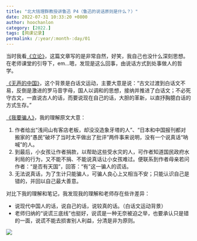 ```yaml
---
title: "北大钱理群教授讲鲁迅 P4（鲁迅的说话原则是什么？）"
date: 2022-07-31 10:33:20 +0800
author: hoochanlon
category: [2022.]
tags: [网课记录]
permalink: /:year/:month-:day/01
---
```


当时我看[《立论》](https://www.kanunu8.com/book/4426/55991.html)，这篇文章写的是非常自然，好笑，我自己也没什么深刻思想。在老师课堂的引导下，em...嗯，发现是这么回事，由说话方式到处事做人的哲学。 <!-- more -->

[《无声的中国》](https://www.ppzuowen.com/luxunzuopinji/sanxianji/140543.html)，这个背景是白话文运动，主要大意是说：“古文过渡到白话文不易，反倒是激进的罗马音字母，国人以调和的思想，接纳并推进了白话文；不必死守古文，一直说古人的话，而要说现在自己的话，大胆的革新，以直抒胸臆白话的方式生存。”

[《我要骗人》](https://read.lmeee.com/reader/sl4fny/61qq51z)，我的理解原文大意：

1. 作者给出“浅间山有客店老板，却没没造象牙塔的人”、“日本和中国报刊都对搬家的“愚民”破坏了当时太平做出了批评”两件事来说明，没有一个说真话“呐喊”的人。
2. 到最后，小女孩让作者捐款，以帮助这些受水灾的人，可作者知道国民政府水利局的行为，又不能不捐、不能说真话让小女孩难过。便联系到作者母亲若问作者：“是否有天国”，回答：“有”这一骗人的谎话。
3. 无法说真话，为了生计只能骗人，可骗人良心上又相当不安；只能认识自己是错的，并回以自己最大善意。


对比下我的理解和笔记，我发现我的理解和老师存在些许差异：

* 说现代中国人的话，说自己的话，说较真的话。（白话文运动背景）
* 老师归纳的“说谎三底线”也挺好，说谎是一种无奈被迫之举，也要承认只是错的一面，说谎不能去损害别人利益，分清是非为原则。

![](https://s1.ax1x.com/2022/07/31/vFRwut.png)